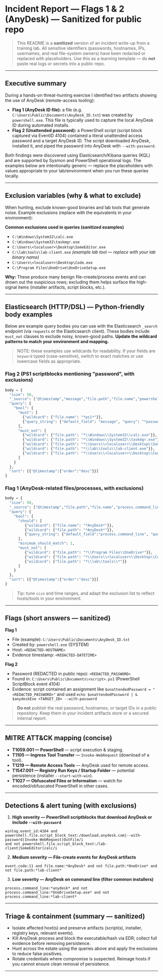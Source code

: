 # Incident Report — Flags 1 & 2 (AnyDesk) — **Sanitized for public repo**

> This README is a **sanitized** version of an incident write-up from a training lab.
> All sensitive identifiers (passwords, hostnames, IPs, usernames, and real file-system owners) have been redacted or replaced with placeholders. Use this as a learning template — do **not** paste real logs or secrets into a public repo.

---

## Executive summary

During a hands-on threat-hunting exercise I identified two artifacts showing the use of AnyDesk (remote-access tooling):

* **Flag 1 (AnyDesk ID file):** a file (e.g. `C:\Users\Public\Documents\AnyDesk_ID.txt`) was created by `powershell.exe`. This file is typically used to capture the local AnyDesk ID during automated installs.
* **Flag 2 (Unattended password):** a PowerShell script (script block captured via EventID 4104) contained a literal unattended access password and a target AnyDesk ID. The script downloaded AnyDesk, installed it, and piped the password into AnyDesk with `--with-password`.

Both findings were discovered using Elasticsearch/Kibana queries (KQL) and are supported by Sysmon and PowerShell operational logs. The examples below are intentionally generic — replace the placeholders with values appropriate to your lab/environment when you run these queries locally.

---

## Exclusion variables (why & what to exclude)

When hunting, exclude known-good binaries and lab tools that generate noise. Example exclusions (replace with the equivalents in your environment):

**Common exclusions used in queries (sanitized examples)**

* `C:\Windows\System32\calc.exe`
* `C:\Windows\System32\taskmgr.exe`
* `C:\Users\<localuser>\Desktop\SomeEditor.exe`
* `C:\lab\tools\lab-client.exe`  *(example lab tool — replace with your lab binary name)*
* `C:\Users\<localuser>\Desktop\Code.exe`
* `C:\Program Files\OneDrive\OneDriveSetup.exe`

**Why:** These produce many benign file-create/process events and can drown out the suspicious rows; excluding them helps surface the high-signal items (installer artifacts, script blocks, etc.).

---

## Elasticsearch (HTTP/DSL) — Python-friendly body examples

Below are example query bodies you can use with the Elasticsearch `_search` endpoint (via `requests` or the Elasticsearch client). These bodies include `must_not` clauses to exclude noisy, known-good paths. **Update the wildcard patterns to match your environment and mapping.**

> NOTE: these examples use wildcards for readability. If your fields are `keyword` typed (case-sensitive), switch to exact matches or use lowercase fields as appropriate.

### Flag 2 (PS1 scriptblocks mentioning "password", with exclusions)

```python
body = {
  "size": 50,
  "_source": ["@timestamp","message","file.path","file.name","powershell.file.script_block_text"],
  "query": {
    "bool": {
      "must": [
        {"wildcard": {"file.name": "*ps1*"}},
        {"query_string": {"default_field": "message", "query": "*password*"}}
      ],
      "must_not": [
        {"wildcard": {"file.path": "*\\Windows\\System32\\calc.exe"}},
        {"wildcard": {"file.path": "*\\Windows\\System32\\taskmgr.exe"}},
        {"wildcard": {"file.path": "*\\Users\\<localuser>\\Desktop\\SomeEditor.exe"}},
        {"wildcard": {"file.path": "*\\lab\\tools\\lab-client.exe"}},
        {"wildcard": {"file.path": "*\\Users\\<localuser>\\Desktop\\Code.exe"}}
      ]
    }
  },
  "sort": [{"@timestamp":{"order":"desc"}}]
}
```

### Flag 1 (AnyDesk-related files/processes, with exclusions)

```python
body = {
  "size": 50,
  "_source": ["@timestamp","file.path","file.name","process.command_line"],
  "query": {
    "bool": {
      "should": [
         {"wildcard": {"file.name": "*AnyDesk*"}},
         {"wildcard": {"file.path": "*AnyDesk*"}},
         {"query_string": {"default_field":"process.command_line", "query":"*anydesk*"}}
      ],
      "minimum_should_match": 1,
      "must_not": [
         {"wildcard": {"file.path": "*\\Program Files\\OneDrive*"}},
         {"wildcard": {"file.path": "*\\Users\\<localuser>\\Desktop\\Code.exe*"}},
         {"wildcard": {"file.path": "*\\lab\\tools\\*"}}
      ]
    }
  },
  "sort": [{"@timestamp":{"order":"desc"}}]
}
```

> Tip: tune `size` and time ranges, and adapt the exclusion list to reflect hosts/tools in your environment.

---

## Flags (short answers — sanitized)

**Flag 1**

* File (example): `C:\Users\Public\Documents\AnyDesk_ID.txt`
* Created by: `powershell.exe` (SYSTEM)
* Host: `<REDACTED-HOSTNAME>`
* Evidence timestamp: `<REDACTED-DATETIME>`

**Flag 2**

* Password (REDACTED in public repo): `<REDACTED_PASSWORD>`
* Found in: `C:\Users\Public\Documents\<script>.ps1` (PowerShell ScriptBlock event 4104)
* Evidence: script contained an assignment like `$unattendedPassword = "<REDACTED_PASSWORD>"` and used `echo $unattendedPassword | & $anydeskExe <TARGET_ID> --with-password`

> **Do not** publish the real password, hostnames, or target IDs in a public repository. Keep them in your incident artifacts store or a secured internal report.

---

## MITRE ATT&CK mapping (concise)

* **T1059.001 — PowerShell** — script execution & staging.
* **T1105 — Ingress Tool Transfer** — `Invoke-WebRequest` (download of a tool).
* **T1219 — Remote Access Tools** — AnyDesk used for remote access.
* **T1547.001 — Registry Run Keys / Startup Folder** — potential persistence (installer `--start-with-win`).
* **T1027 — Obfuscated Files or Information** — watch for encoded/obfuscated PowerShell in other cases.

---

## Detections & alert tuning (with exclusions)

1. **High severity — PowerShell scriptblocks that download AnyDesk or include `--with-password`**

```kql
winlog.event_id:4104 and powershell.file.script_block_text:/download.anydesk.com|--with-password|Invoke-WebRequest|OutFile/i
and not powershell.file.script_block_text:/lab-client|SomeEditor|calc/i
```

2. **Medium severity — File-create events for AnyDesk artifacts**

```kql
event.code:11 and file.name:*AnyDesk* and not file.path:*OneDrive* and not file.path:*lab-client*
```

3. **Low severity — AnyDesk on command line (filter common installers)**

```kql
process.command_line:*anydesk* and not process.command_line:*OneDriveSetup.exe* and not process.command_line:*lab-client*
```

---

## Triage & containment (summary — sanitized)

* Isolate affected host(s) and preserve artifacts (script(s), installer, registry keys, relevant events).
* Kill AnyDesk process and block the executable/hash via EDR; collect full evidence before removing persistence.
* Hunt across the estate using the queries above and apply the exclusions to reduce false positives.
* Rotate credentials where compromise is suspected. Reimage hosts if you cannot ensure clean removal of persistence.

---